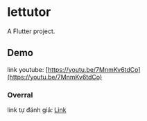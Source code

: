 # lettutor

A Flutter project.

## Demo

link youtube: [https://youtu.be/7MnmKv6tdCo](https://youtu.be/7MnmKv6tdCo)

### Overral

link tự đánh giá: [Link](https://docs.google.com/document/d/1aIVG2xBFu1mf1krWculTmM2YKCP1oMeH/edit?usp=sharing&ouid=108929587424843721083&rtpof=true&sd=true)

